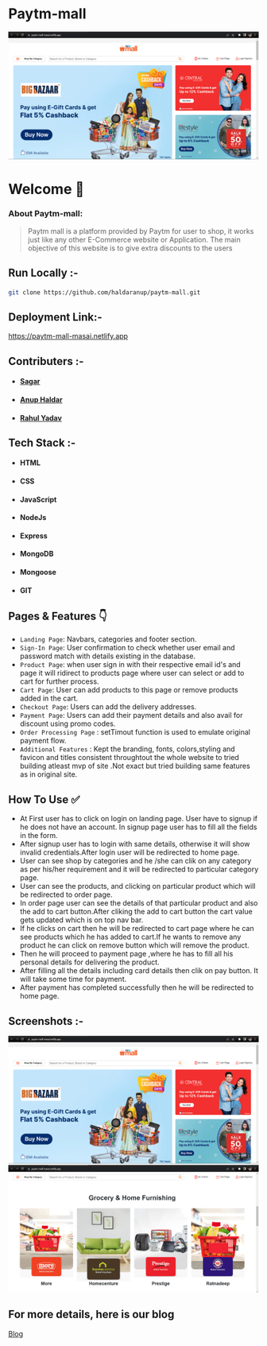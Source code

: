 # Paytm-mall


![Paytm-mall](/src/assets/homepage.png)


# Welcome :wave:

### About Paytm-mall:

> Paytm mall is a platform provided by Paytm for user to shop, it works just like any other E-Commerce website or Application. The main objective of this website is to give extra discounts to the users

## Run Locally :-
```bash
git clone https://github.com/haldaranup/paytm-mall.git
```



## Deployment Link:-
https://paytm-mall-masai.netlify.app

## Contributers :- 
- #### [Sagar](https://www.linkedin.com/in/sagar-pradhan16/)
- #### [Anup Haldar](https://www.linkedin.com/in/haldar-anup/)
- #### [Rahul Yadav](https://www.linkedin.com/in/mrah100/)



## Tech Stack :- 

- #### HTML
- #### CSS 
- #### JavaScript
- #### NodeJs
- #### Express
- #### MongoDB
- #### Mongoose
- #### GIT


## Pages & Features :point_down:


- `Landing Page`: Navbars, categories and footer section.
- `Sign-In Page`: User confirmation to check whether user email and password match with details existing in the database.
- `Product Page`: when user sign in with their respective email id's and  page it will ridirect to products page where user can select or add to cart for further process.
- `Cart Page`: User can add products to this page or remove products added in the cart.
- `Checkout Page`: Users can add the delivery addresses.
- `Payment Page`: Users can add their payment details and also avail for discount using promo codes.
- `Order Processing Page` : setTimout function is used to emulate original payment flow.
- `Additional Features` : Kept the branding, fonts, colors,styling and favicon and titles consistent throughtout the whole website to tried building atleast mvp of site .Not exact but tried  building same features as in original site.
 
## How To Use ✅

- At First user has to click on login on landing page. User have to signup if he does not have an account. In signup page user has to  fill  all the fields in the form.
- After signup user has to login with same details, otherwise it will show invalid credentials.After login user will be redirected to home page.
- User can see shop by categories and he /she can clik on any category as per his/her requirement and it will be redirected to particular category page.
- User can see the products, and clicking on particular product which will be redirected to order page.
- In order page user can see the details of that particular product and also the add to cart button.After cliking the add to cart button the cart value gets updated which is on top nav bar.
- If he clicks on cart then he will be redirected to cart page where he can see products which he has added to cart.If he wants to remove any product he can click on remove button which will remove the product. 
- Then he will proceed to payment page ,where he has to fill all his personal details for delivering the product.
- After filling all the details including card details then clik on pay button. It will take some time for payment.
- After payment has completed successfully then he will be redirected to home page.



## Screenshots :- 
![Paytm-mall](/src/assets/homepage.png)
![items](/src/assets/items.png)

## For more details, here is our blog
[Blog](https://haldaranup.medium.com/working-with-back-end-on-paytm-mall-website-1df443c3e5c7)
